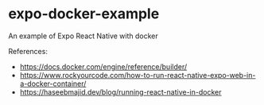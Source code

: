 # expo-docker-example

An example of Expo React Native with docker

References:
- https://docs.docker.com/engine/reference/builder/
- https://www.rockyourcode.com/how-to-run-react-native-expo-web-in-a-docker-container/
- https://haseebmajid.dev/blog/running-react-native-in-docker
